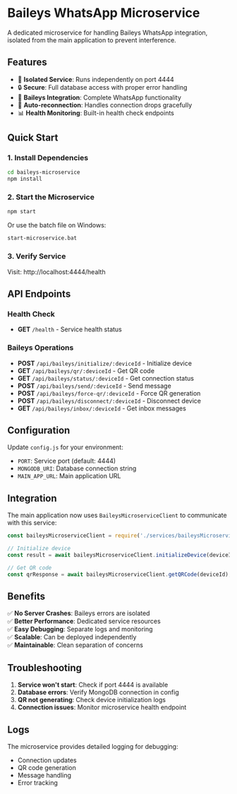 # Baileys WhatsApp Microservice

A dedicated microservice for handling Baileys WhatsApp integration, isolated from the main application to prevent interference.

## Features

- 🚀 **Isolated Service**: Runs independently on port 4444
- 🔒 **Secure**: Full database access with proper error handling
- 📱 **Baileys Integration**: Complete WhatsApp functionality
- 🔄 **Auto-reconnection**: Handles connection drops gracefully
- 📊 **Health Monitoring**: Built-in health check endpoints

## Quick Start

### 1. Install Dependencies
```bash
cd baileys-microservice
npm install
```

### 2. Start the Microservice
```bash
npm start
```

Or use the batch file on Windows:
```bash
start-microservice.bat
```

### 3. Verify Service
Visit: http://localhost:4444/health

## API Endpoints

### Health Check
- **GET** `/health` - Service health status

### Baileys Operations
- **POST** `/api/baileys/initialize/:deviceId` - Initialize device
- **GET** `/api/baileys/qr/:deviceId` - Get QR code
- **GET** `/api/baileys/status/:deviceId` - Get connection status
- **POST** `/api/baileys/send/:deviceId` - Send message
- **POST** `/api/baileys/force-qr/:deviceId` - Force QR generation
- **POST** `/api/baileys/disconnect/:deviceId` - Disconnect device
- **GET** `/api/baileys/inbox/:deviceId` - Get inbox messages

## Configuration

Update `config.js` for your environment:
- `PORT`: Service port (default: 4444)
- `MONGODB_URI`: Database connection string
- `MAIN_APP_URL`: Main application URL

## Integration

The main application now uses `BaileysMicroserviceClient` to communicate with this service:

```javascript
const baileysMicroserviceClient = require('./services/baileysMicroserviceClient');

// Initialize device
const result = await baileysMicroserviceClient.initializeDevice(deviceId, coachId);

// Get QR code
const qrResponse = await baileysMicroserviceClient.getQRCode(deviceId);
```

## Benefits

✅ **No Server Crashes**: Baileys errors are isolated  
✅ **Better Performance**: Dedicated service resources  
✅ **Easy Debugging**: Separate logs and monitoring  
✅ **Scalable**: Can be deployed independently  
✅ **Maintainable**: Clean separation of concerns  

## Troubleshooting

1. **Service won't start**: Check if port 4444 is available
2. **Database errors**: Verify MongoDB connection in config
3. **QR not generating**: Check device initialization logs
4. **Connection issues**: Monitor microservice health endpoint

## Logs

The microservice provides detailed logging for debugging:
- Connection updates
- QR code generation
- Message handling
- Error tracking
